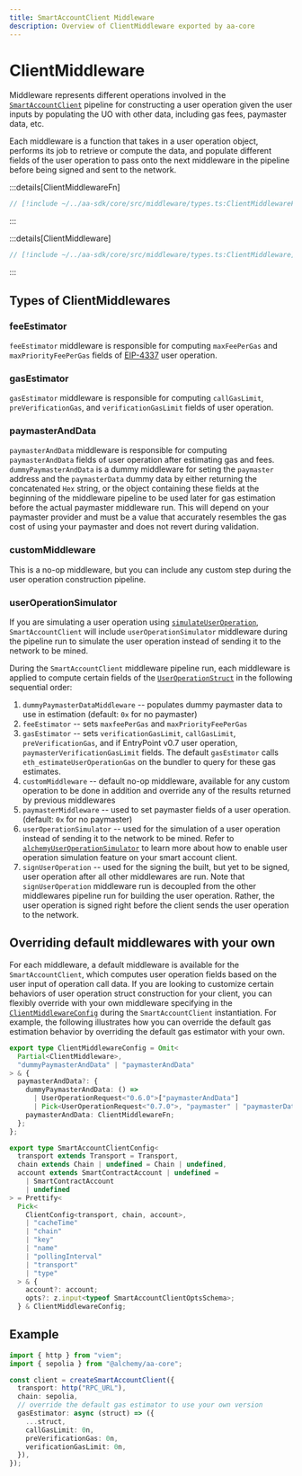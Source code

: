 ```yaml
---
title: SmartAccountClient Middleware
description: Overview of ClientMiddleware exported by aa-core
---
```


# ClientMiddleware

Middleware represents different operations involved in the [`SmartAccountClient`](/packages/aa-core/smart-account-client/) pipeline for constructing a user operation given the user inputs by populating the UO with other data, including gas fees, paymaster data, etc.

Each middleware is a function that takes in a user operation object, performs its job to retrieve or compute the data, and populate different fields of the user operation to pass onto the next middleware in the pipeline before being signed and sent to the network.

:::details[ClientMiddlewareFn]

```ts
// [!include ~/../aa-sdk/core/src/middleware/types.ts:ClientMiddlewareFn]
```

:::

:::details[ClientMiddleware]

```ts
// [!include ~/../aa-sdk/core/src/middleware/types.ts:ClientMiddleware]
```

:::

## Types of ClientMiddlewares

### feeEstimator

`feeEstimator` middleware is responsible for computing `maxFeePerGas` and `maxPriorityFeePerGas` fields of [EIP-4337](https://eips.ethereum.org/EIPS/eip-4337#specification) user operation.

### gasEstimator

`gasEstimator` middleware is responsible for computing `callGasLimit`, `preVerificationGas`, and `verificationGasLimit` fields of user operation.

### paymasterAndData

`paymasterAndData` middleware is responsible for computing `paymasterAndData` fields of user operation after estimating gas and fees. `dummyPaymasterAndData` is a dummy middleware for seting the `paymaster` address and the `paymasterData` dummy data by either returning the concatenated `Hex` string, or the object containing these fields at the beginning of the middleware pipeline to be used later for gas estimation before the actual paymaster middleware run. This will depend on your paymaster provider and must be a value that accurately resembles the gas cost of using your paymaster and does not revert during validation.

### customMiddleware

This is a no-op middleware, but you can include any custom step during the user operation construction pipeline.

### userOperationSimulator

If you are simulating a user operation using [`simulateUserOperation`](/packages/aa-alchemy/smart-account-client/actions/simulateUserOperation), `SmartAccountClient` will include `userOperationSimulator` middleware during the pipeline run to simulate the user operation instead of sending it to the network to be mined.

During the `SmartAccountClient` middleware pipeline run, each middleware is applied to compute certain fields of the [`UserOperationStruct`](/resources/types#useroperationstruct) in the following sequential order:

1. `dummyPaymasterDataMiddleware` -- populates dummy paymaster data to use in estimation (default: `0x` for no paymaster)
2. `feeEstimator` -- sets `maxfeePerGas` and `maxPriorityFeePerGas`
3. `gasEstimator` -- sets `verificationGasLimit`, `callGasLimit`, `preVerificationGas`, and if EntryPoint v0.7 user operation, `paymasterVerificationGasLimit` fields. The default `gasEstimator` calls `eth_estimateUserOperationGas` on the bundler to query for these gas estimates.
4. `customMiddleware` -- default no-op middleware, available for any custom operation to be done in addition and override any of the results returned by previous middlewares
5. `paymasterMiddleware` -- used to set paymaster fields of a user operation. (default: `0x` for no paymaster)
6. `userOperationSimulator` -- used for the simulation of a user operation instead of sending it to the network to be mined. Refer to [`alchemyUserOperationSimulator`](/packages/aa-alchemy/middleware/alchemyUserOperationSimulator) to learn more about how to enable user operation simulation feature on your smart account client.
7. `signUserOperation` -- used for the signing the built, but yet to be signed, user operation after all other middlewares are run. Note that `signUserOperation` middleware run is decoupled from the other middlewares pipeline run for building the user operation. Rather, the user operation is signed right before the client sends the user operation to the network.

## Overriding default middlewares with your own

For each middleware, a default middleware is available for the `SmartAccountClient`, which computes user operation fields based on the user input of operation call data. If you are looking to customize certain behaviors of user operation struct construction for your client, you can flexibly override with your own middleware specifying in the [`ClientMiddlewareConfig`](/resources/types#clientmiddlewareconfig) during the `SmartAccountClient` instantiation. For example, the following illustrates how you can override the default gas estimation behavior by overriding the default gas estimator with your own.

```ts
export type ClientMiddlewareConfig = Omit<
  Partial<ClientMiddleware>,
  "dummyPaymasterAndData" | "paymasterAndData"
> & {
  paymasterAndData?: {
    dummyPaymasterAndData: () =>
      | UserOperationRequest<"0.6.0">["paymasterAndData"]
      | Pick<UserOperationRequest<"0.7.0">, "paymaster" | "paymasterData">;
    paymasterAndData: ClientMiddlewareFn;
  };
};

export type SmartAccountClientConfig<
  transport extends Transport = Transport,
  chain extends Chain | undefined = Chain | undefined,
  account extends SmartContractAccount | undefined =
    | SmartContractAccount
    | undefined
> = Prettify<
  Pick<
    ClientConfig<transport, chain, account>,
    | "cacheTime"
    | "chain"
    | "key"
    | "name"
    | "pollingInterval"
    | "transport"
    | "type"
  > & {
    account?: account;
    opts?: z.input<typeof SmartAccountClientOptsSchema>;
  } & ClientMiddlewareConfig;
```

## Example

```ts
import { http } from "viem";
import { sepolia } from "@alchemy/aa-core";

const client = createSmartAccountClient({
  transport: http("RPC_URL"),
  chain: sepolia,
  // override the default gas estimator to use your own version
  gasEstimator: async (struct) => ({
    ...struct,
    callGasLimit: 0n,
    preVerificationGas: 0n,
    verificationGasLimit: 0n,
  }),
});
```
